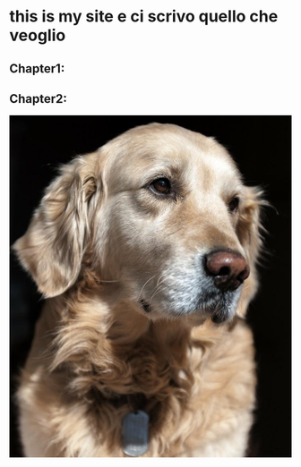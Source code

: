 # this is my site   e ci scrivo quello che veoglio

## Chapter1:


## Chapter2:

![](/static/img/dog.jpg)
